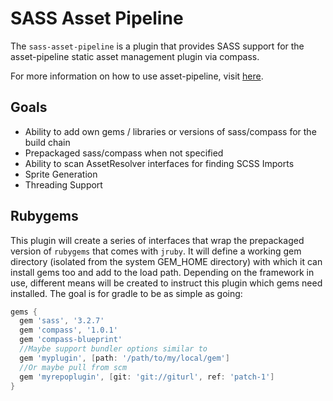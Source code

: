 SASS Asset Pipeline
==========================
The `sass-asset-pipeline` is a plugin that provides SASS support for the asset-pipeline static asset management plugin via compass.

For more information on how to use asset-pipeline, visit [here](http://www.github.com/bertramdev/asset-pipeline).

Goals
-----

* Ability to add own gems / libraries or versions of sass/compass for the build chain
* Prepackaged sass/compass when not specified
* Ability to scan AssetResolver interfaces for finding SCSS Imports
* Sprite Generation
* Threading Support

Rubygems
--------

This plugin will create a series of interfaces that wrap the prepackaged version of `rubygems` that comes with `jruby`. It will define a working gem directory (isolated from the system GEM_HOME directory) with which it can install gems too and add to the load path. Depending on the framework in use, different means will be created to instruct this plugin which gems need installed. The goal is for gradle to be as simple as going:

```groovy
gems {
  gem 'sass', '3.2.7'
  gem 'compass', '1.0.1'
  gem 'compass-blueprint'
  //Maybe support bundler options similar to
  gem 'myplugin', [path: '/path/to/my/local/gem']
  //Or maybe pull from scm
  gem 'myrepoplugin', [git: 'git://giturl', ref: 'patch-1']
}
```